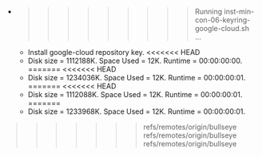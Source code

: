 * >>>>>>>>> Running inst-min-con-06-keyring-google-cloud.sh ...
  * Install google-cloud repository key.
<<<<<<< HEAD
  * Disk size = 1112188K. Space Used = 12K. Runtime = 00:00:00:00.
=======
<<<<<<< HEAD
  * Disk size = 1234036K. Space Used = 12K. Runtime = 00:00:00:01.
=======
<<<<<<< HEAD
  * Disk size = 1112088K. Space Used = 12K. Runtime = 00:00:00:01.
=======
  * Disk size = 1233968K. Space Used = 12K. Runtime = 00:00:00:01.
>>>>>>> refs/remotes/origin/bullseye
>>>>>>> refs/remotes/origin/bullseye
>>>>>>> refs/remotes/origin/bullseye
